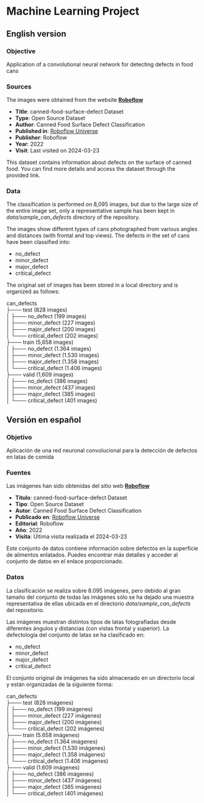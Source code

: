 # Machine Learning Project

## English version

### Objective
Application of a convolutional neural network for detecting defects in food cans

### Sources
The images were obtained from the website [**Roboflow**](https://roboflow.com/)

- **Title**: canned-food-surface-defect Dataset
- **Type**: Open Source Dataset
- **Author**: Canned Food Surface Defect Classification
- **Published in**: [Roboflow Universe](https://universe.roboflow.com/canned-food-surface-defect-classification/canned-food-surface-defect)
- **Publisher**: Roboflow
- **Year**: 2022
- **Visit**: Last visited on 2024-03-23

This dataset contains information about defects on the surface of canned food. You can find more details and access the dataset through the provided link.

### Data
The classification is performed on 8,095 images, but due to the large size of the entire image set, only a representative sample has been kept in *data/sample_can_defects* directory of the repository.

The images show different types of cans photographed from various angles and distances (with frontal and top views). The defects in the set of cans have been classified into:
- no_defect
- minor_defect
- major_defect
- critical_defect 

The original set of images has been stored in a local directory and is organized as follows:

can_defects<br>
├─── test (828 images)<br>
│   ├─── no_defect (199 images)<br>
│   ├─── minor_defect (227 images)<br>
│   ├─── major_defect (200 images)<br>
│   └─── critical_defect (202 images)<br>
├─── train (5,658 images)<br>
│   ├─── no_defect (1.364 images)<br>
│   ├─── minor_defect (1.530 images)<br>
│   ├─── major_defect (1.358 images)<br>
│   └─── critical_defect (1.406 images)<br>
├─── valid (1,609 images)<br>
│   ├─── no_defect (386 images)<br>
│   ├─── minor_defect (437 images)<br>
│   ├─── major_defect (385 images)<br>
│   └─── critical_defect (401 images)<br>

## Versión en español

### Objetivo
Aplicación de una red neuronal convolucional para la detección de defectos en latas de comida

### Fuentes
Las imágenes han sido obtenidas del sitio web [**Roboflow**](https://roboflow.com/)

- **Título**: canned-food-surface-defect Dataset
- **Tipo**: Open Source Dataset
- **Autor**: Canned Food Surface Defect Classification
- **Publicado en**: [Roboflow Universe](https://universe.roboflow.com/canned-food-surface-defect-classification/canned-food-surface-defect)
- **Editorial**: Roboflow
- **Año**: 2022
- **Visita**: Última visita realizada el 2024-03-23

Este conjunto de datos contiene información sobre defectos en la superficie de alimentos enlatados. Puedes encontrar más detalles y acceder al conjunto de datos en el enlace proporcionado.

### Datos
La clasificación se realiza sobre 8.095 imágenes, pero debido al gran tamaño del conjunto de todas las imágenes sólo se ha dejado una muestra representativa de ellas ubicada en el directorio *data/sample_can_defects* del repositorio.

Las imágenes muestran distintos tipos de latas fotografiadas desde diferentes ángulos y distancias (con vistas frontal y superior). La defectología del conjunto de latas se ha clasificado en:
- no_defect
- minor_defect
- major_defect
- critical_defect 

El conjunto original de imágenes ha sido almacenado en un directorio local y están organizadas de la siguiente forma:

can_defects<br>
├─── test (828 imágenes)<br>
│   ├─── no_defect (199 imágenes)<br>
│   ├─── minor_defect (227 imágenes)<br>
│   ├─── major_defect (200 imágenes)<br>
│   └─── critical_defect (202 imágenes)<br>
├─── train (5.658 imágenes)<br>
│   ├─── no_defect (1.364 imágenes)<br>
│   ├─── minor_defect (1.530 imágenes)<br>
│   ├─── major_defect (1.358 imágenes)<br>
│   └─── critical_defect (1.406 imágenes)<br>
├─── valid (1.609 imágenes)<br>
│   ├─── no_defect (386 imágenes)<br>
│   ├─── minor_defect (437 imágenes)<br>
│   ├─── major_defect (385 imágenes)<br>
│   └─── critical_defect (401 imágenes)<br>